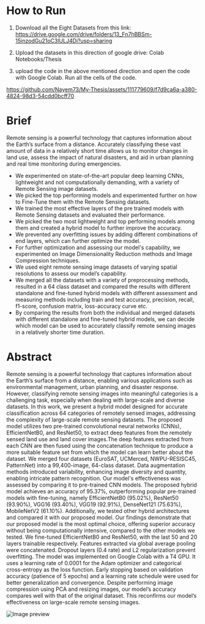 # How to Run

1. Download all the Eight Datasets from this link: https://drive.google.com/drive/folders/13_Fn7hBBSm-15inzodGu21oC3lULJ4Di?usp=sharing

2. Upload the datasets in this direction of google drive: Colab Notebooks/Thesis

3. upload the code in the above mentioned direction and open the code with Google Colab. Run all the cells of the code.


https://github.com/Nayem73/My-Thesis/assets/111779609/f7d9ca6a-a380-4824-98d3-54cdd0bcff70




# Brief

Remote sensing is a powerful technology that captures information about the Earth’s surface from a distance. Accurately classifying these vast amount of data in a relatively short time allows us to monitor changes in land use, assess the impact of natural disasters, and aid in urban planning and real time monitoring during emergencies.  

- We experimented on state-of-the-art popular deep learning CNNs, lightweight and not computationally demanding, with a variety of Remote Sensing image datasets.  
- We picked the top performing models and experimented further on how to Fine-Tune them with the Remote Sensing datasets.  
- We trained the most effective layers of the pre trained models with Remote Sensing datasets and evaluated their performance.  
- We picked the two most lightweight and top performing models among them and created a hybrid model to further improve the accuracy.  
- We prevented any overfitting issues by adding different combinations of end layers, which can further optimize the model.  
- For further optimization and assessing our model's capability, we experimented on Image Dimensionality Reduction methods and Image Compression techniques.  
- We used eight remote sensing image datasets of varying spatial resolutions to assess our model’s capability.  
- We merged all the datasets with a variety of preprocessing methods, resulted in a 64 class dataset and compared the results with different standalone and fine-tuned hybrid models with different assessment and measuring methods including train and test accuracy, precision, recall, f1-score, confusion matrix, loss-accuracy curve etc.  
- By comparing the results from both the individual and merged datasets with different standalone and fine-tuned hybrid models, we can decide which model can be used to accurately classify remote sensing images in a relatively shorter time duration.

# Abstract

Remote sensing is a powerful technology that captures information about the Earth’s
surface from a distance, enabling various applications such as environmental
management, urban planning, and disaster response. However, classifying remote
sensing images into meaningful categories is a challenging task, especially when
dealing with large-scale and diverse datasets. In this work, we present a hybrid model
designed for accurate classification across 64 categories of remotely sensed images,
addressing the complexity of large-scale remote sensing datasets.
The proposed model utilizes two pre-trained convolutional neural networks (CNNs),
EfficientNetB0, and ResNet50, to extract deep features from the remotely sensed land
use and land cover images.The deep features extracted from each CNN are then fused
using the concatenation technique to produce a more suitable feature set from which
the model can learn better about the dataset.
We merged four datasets (EuroSAT, UCMerced, NWPU-RESISC45, PatternNet) into
a 99,400-image, 64-class dataset. Data augmentation methods introduced variability,
enhancing image diversity and quantity, enabling intricate pattern recognition. Our
model's effectiveness was assessed by comparing it to pre-trained CNN models.
The proposed hybrid model achieves an accuracy of 95.37%, outperforming popular
pre-trained models with fine-tuning, namely EfficientNetB0 (95.02%), ResNet50
(93.90%), VGG16 (93.40%), VGG19 (92.91%), DenseNet121 (75.63%),
MobileNetV2 (61.10%). Additionally, we tested other hybrid architectures and
compared it with our proposed model. Our findings demonstrate that our proposed
model is the most optimal choice, offering superior accuracy without being
computationally intensive, compared to the other models we tested.
We fine-tuned EfficientNetB0 and ResNet50, with the last 50 and 20 layers trainable
respectively. Features extracted via global average pooling were concatenated.
Dropout layers (0.4 rate) and L2 regularization prevent overfitting. The model was
implemented on Google Colab with a T4 GPU. It uses a learning rate of 0.0001 for
the Adam optimizer and categorical cross-entropy as the loss function. Early stopping
based on validation accuracy (patience of 5 epochs) and a learning rate schedule were
used for better generalization and convergence. Despite performing image
compression using PCA and resizing images, our model’s accuracy compares well
with that of the original dataset. This reconfirms our model’s effectiveness on
large-scale remote sensing images.

![Image preview](https://media.licdn.com/dms/image/D5622AQH8dKvDRURGxA/feedshare-shrink_800/0/1706678853636?e=1714608000&v=beta&t=96Z_UY4eirK2XemXFefP4YIjEP9sev9dgjJDbNv7Vdo)
